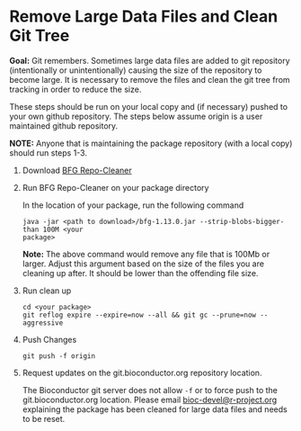 # Remove Large Data Files and Clean Git Tree

__Goal:__ Git remembers. Sometimes large data files are added to git
repository (intentionally or unintentionally) causing the size of the repository
to become large. It is necessary to remove the files and clean the git tree from
tracking in order to reduce the size.

These steps should be run on your local copy and (if necessary) pushed to your
own github repository. The steps below assume origin is a user maintained github
repository.

**NOTE:** Anyone that is maintaining the package repository (with a local copy)
  should run steps 1-3.


1. Download [BFG Repo-Cleaner](https://rtyley.github.io/bfg-repo-cleaner/)

2. Run BFG Repo-Cleaner on your package directory

   In the location of your package, run the following command
   ```
   java -jar <path to download>/bfg-1.13.0.jar --strip-blobs-bigger-than 100M <your
   package>
   ```
   **Note:** The above command would remove any file that is 100Mb or
   larger. Adjust this argument based on the size of the files you are cleaning up
   after. It should be lower than the offending file size.

3. Run clean up
   ```
   cd <your package>
   git reflog expire --expire=now --all && git gc --prune=now --aggressive
   ```

4. Push Changes
   ```
   git push -f origin
   ```

5. Request updates on the git.bioconductor.org repository location.

   The Bioconductor git server does not allow `-f` or to force push to the
   git.bioconductor.org location. Please email <bioc-devel@r-project.org>
   explaining the package has been cleaned for large data files and needs to be
   reset.
